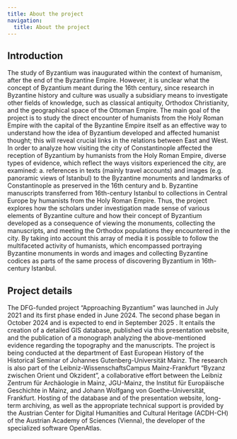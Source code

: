 ```yaml
---
title: About the project
navigation:
  title: About the project
---
```

## Introduction

The study of Byzantium was inaugurated within the context of humanism, after the end of the Byzantine Empire. However, it is unclear what the concept of Byzantium meant during the 16th century, since research in Byzantine history and culture was usually a subsidiary means to investigate other fields of knowledge, such as classical antiquity, Orthodox Christianity, and the geographical space of the Ottoman Empire. The main goal of the project is to study the direct encounter of humanists from the Holy Roman Empire with the capital of the Byzantine Empire itself as an effective way to understand how the idea of Byzantium developed and affected humanist thought; this will reveal crucial links in the relations between East and West. In order to analyze how visiting the city of Constantinople affected the reception of Byzantium by humanists from the Holy Roman Empire, diverse types of evidence, which reflect the ways visitors experienced the city, are examined: a. references in texts (mainly travel accounts) and images (e.g. panoramic views of Istanbul) to the Byzantine monuments and landmarks of Constantinople as preserved in the 16th century and b. Byzantine manuscripts transferred from 16th-century Istanbul to collections in Central Europe by humanists from the Holy Roman Empire. Thus, the project explores how the scholars under investigation made sense of various elements of Byzantine culture and how their concept of Byzantium developed as a consequence of viewing the monuments, collecting the manuscripts, and meeting the Orthodox populations they encountered in the city. By taking into account this array of media it is possible to follow the multifaceted activity of humanists, which encompassed portraying Byzantine monuments in words and images and collecting Byzantine codices as parts of the same process of discovering Byzantium in 16th-century Istanbul.



## Project details

The DFG-funded project “Approaching Byzantium” was launched in July 2021 and its first phase ended in June 2024. The second phase began in October 2024 and is expected to end in September 2025 . It entails the creation of a detailed GIS database, published via this presentation website, and the publication of a monograph analyzing the above-mentioned evidence regarding the topography and the manuscripts. The project is being conducted at the department of East European History of the Historical Seminar of Johannes Gutenberg-Universität Mainz. The research is also part of the Leibniz-WissenschaftsCampus Mainz-Frankfurt “Byzanz zwischen Orient und Okzident”, a collaborative effort between the Leibniz Zentrum für Archäologie in Mainz, JGU-Mainz, the Institut für Europäische Geschichte in Mainz, and Johann Wolfgang von Goethe-Universität, Frankfurt. Hosting of the database and of the presentation website, long-term archiving, as well as the appropriate technical support is provided by the Austrian Center for Digital Humanities and Cultural Heritage (ACDH-CH) of the Austrian Academy of Sciences (Vienna), the developer of the specialized software OpenAtlas.
